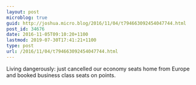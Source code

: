 ```yaml
---
layout: post
microblog: true
guid: http://joshua.micro.blog/2016/11/04/t794663092454047744.html
post_id: 34676
date: 2016-11-05T09:10:20+1100
lastmod: 2019-07-30T17:41:21+1100
type: post
url: /2016/11/04/t794663092454047744.html
---
```

Living dangerously: just cancelled our economy seats home from Europe and booked business class seats on points.
